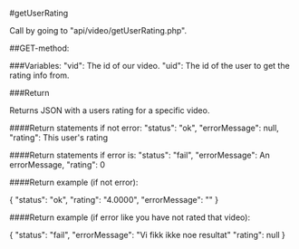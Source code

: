#getUserRating

Call by going to "api/video/getUserRating.php".

##GET-method:

###Variables:
"vid": The id of our video.
"uid": The id of the user to get the rating info from.

###Return

Returns JSON with a users rating for a specific video.

####Return statements if not error:
"status": "ok",
"errorMessage": null,
"rating": This user's rating

####Return statements if error is:
"status": "fail",
"errorMessage": An errorMessage,
"rating": 0

####Return example (if not error):

{
    "status": "ok",
    "rating": "4.0000",
    "errorMessage": ""
}

####Return example (if error like you have not rated that video):

{
    "status": "fail",
    "errorMessage": "Vi fikk ikke noe resultat"
    "rating": null
}